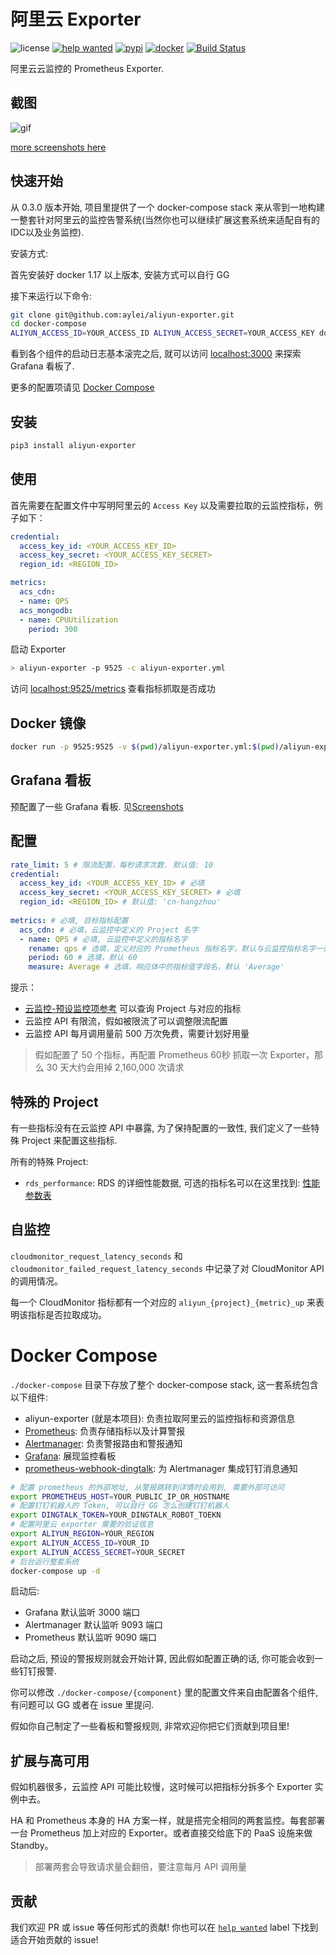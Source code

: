 # 阿里云 Exporter

![license](https://img.shields.io/hexpm/l/plug.svg)
[![help wanted](https://img.shields.io/github/issues/aylei/aliyun-exporter/help%20wanted.svg)](https://github.com/aylei/aliyun-exporter/issues?q=is%3Aissue+is%3Aopen+label%3A%22help+wanted%22)
[![pypi](https://img.shields.io/pypi/v/aliyun-exporter.svg)](https://pypi.org/project/aliyun-exporter/)
[![docker](https://img.shields.io/docker/pulls/aylei/aliyun-exporter.svg)](https://cloud.docker.com/u/aylei/repository/docker/aylei/aliyun-exporter)
[![Build Status](https://travis-ci.org/aylei/aliyun-exporter.svg?branch=master)](https://travis-ci.org/aylei/aliyun-exporter)

阿里云云监控的 Prometheus Exporter. 


## 截图

![gif](/static/img/stack.gif)

[more screenshots here](./screenshots.md)

## 快速开始

从 0.3.0 版本开始, 项目里提供了一个 docker-compose stack 来从零到一地构建一整套针对阿里云的监控告警系统(当然你也可以继续扩展这套系统来适配自有的IDC以及业务监控). 

安装方式:

首先安装好 docker 1.17 以上版本, 安装方式可以自行 GG

接下来运行以下命令:

```bash
git clone git@github.com:aylei/aliyun-exporter.git
cd docker-compose
ALIYUN_ACCESS_ID=YOUR_ACCESS_ID ALIYUN_ACCESS_SECRET=YOUR_ACCESS_KEY docker-compose up
```

看到各个组件的启动日志基本滚完之后, 就可以访问 [localhost:3000](http://localhost:3000) 来探索 Grafana 看板了.

更多的配置项请见 [Docker Compose](#docker-compose)

## 安装

```bash
pip3 install aliyun-exporter
```

## 使用

首先需要在配置文件中写明阿里云的 `Access Key` 以及需要拉取的云监控指标，例子如下：

```yaml
credential:
  access_key_id: <YOUR_ACCESS_KEY_ID>
  access_key_secret: <YOUR_ACCESS_KEY_SECRET>
  region_id: <REGION_ID>

metrics:
  acs_cdn:
  - name: QPS
  acs_mongodb:
  - name: CPUUtilization
    period: 300
```

启动 Exporter

```bash
> aliyun-exporter -p 9525 -c aliyun-exporter.yml
```

访问 [localhost:9525/metrics](http://localhost:9525/metrics) 查看指标抓取是否成功

## Docker 镜像

```bash
docker run -p 9525:9525 -v $(pwd)/aliyun-exporter.yml:$(pwd)/aliyun-exporter.yml aylei/aliyun-exporter:0.3.0 -c $(pwd)/aliyun-exporter.yml
```

## Grafana 看板

预配置了一些 Grafana 看板. 见[Screenshots](#screenshots)

## 配置

```yaml
rate_limit: 5 # 限流配置，每秒请求次数. 默认值: 10
credential:
  access_key_id: <YOUR_ACCESS_KEY_ID> # 必填
  access_key_secret: <YOUR_ACCESS_KEY_SECRET> # 必填
  region_id: <REGION_ID> # 默认值: 'cn-hangzhou'
  
metrics: # 必填, 目标指标配置
  acs_cdn: # 必填，云监控中定义的 Project 名字
  - name: QPS # 必填, 云监控中定义的指标名字
    rename: qps # 选填，定义对应的 Prometheus 指标名字，默认与云监控指标名字一致
    period: 60 # 选填，默认 60
    measure: Average # 选填，响应体中的指标值字段名，默认 'Average'
```

提示：

* [云监控-预设监控项参考](https://help.aliyun.com/document_detail/28619.html?spm=a2c4g.11186623.6.670.4cb92ea7URJUmT) 可以查询 Project 与对应的指标
* 云监控 API 有限流，假如被限流了可以调整限流配置
* 云监控 API 每月调用量前 500 万次免费，需要计划好用量

> 假如配置了 50 个指标，再配置 Prometheus 60秒 抓取一次 Exporter，那么 30 天大约会用掉 2,160,000 次请求

## 特殊的 Project

有一些指标没有在云监控 API 中暴露, 为了保持配置的一致性, 我们定义了一些特殊 Project 来配置这些指标.

所有的特殊 Project:

* `rds_performance`: RDS 的详细性能数据, 可选的指标名可以在这里找到: [性能参数表](https://help.aliyun.com/document_detail/26316.html?spm=a2c4g.11186623.4.3.764b2c01QbzUdY)

## 自监控

`cloudmonitor_request_latency_seconds` 和 `cloudmonitor_failed_request_latency_seconds` 中记录了对 CloudMonitor API 的调用情况。

每一个 CloudMonitor 指标都有一个对应的 `aliyun_{project}_{metric}_up` 来表明该指标是否拉取成功。

# Docker Compose

`./docker-compose` 目录下存放了整个 docker-compose stack, 这一套系统包含以下组件:

* aliyun-exporter (就是本项目): 负责拉取阿里云的监控指标和资源信息
* [Prometheus](https://github.com/prometheus/prometheus): 负责存储指标以及计算警报
* [Alertmanager](https://github.com/prometheus/alertmanager): 负责警报路由和警报通知
* [Grafana](https://github.com/grafana/grafana): 展现监控看板
* [prometheus-webhook-dingtalk](https://github.com/timonwong/prometheus-webhook-dingtalk): 为 Alertmanager 集成钉钉消息通知

```bash
# 配置 prometheus 的外部地址, 从警报跳转到详情时会用到, 需要外部可访问
export PROMETHEUS_HOST=YOUR_PUBLIC_IP_OR_HOSTNAME
# 配置钉钉机器人的 Token, 可以自行 GG 怎么创建钉钉机器人
export DINGTALK_TOKEN=YOUR_DINGTALK_ROBOT_TOEKN
# 配置阿里云 exporter 需要的验证信息
export ALIYUN_REGION=YOUR_REGION
export ALIYUN_ACCESS_ID=YOUR_ID
export ALIYUN_ACCESS_SECRET=YOUR_SECRET
# 后台运行整套系统
docker-compose up -d
```

启动后:

* Grafana 默认监听 3000 端口
* Alertmanager 默认监听 9093 端口
* Prometheus 默认监听 9090 端口

启动之后, 预设的警报规则就会开始计算, 因此假如配置正确的话, 你可能会收到一些钉钉报警.

你可以修改 `./docker-compose/{component}` 里的配置文件来自由配置各个组件, 有问题可以 GG 或者在 issue 里提问.

假如你自己制定了一些看板和警报规则, 非常欢迎你把它们贡献到项目里!

## 扩展与高可用

假如机器很多，云监控 API 可能比较慢，这时候可以把指标分拆多个 Exporter 实例中去。

HA 和 Prometheus 本身的 HA 方案一样，就是搭完全相同的两套监控。每套部署一台 Prometheus 加上对应的 Exporter。或者直接交给底下的 PaaS 设施来做 Standby。

> 部署两套会导致请求量会翻倍，要注意每月 API 调用量

## 贡献

我们欢迎 PR 或 issue 等任何形式的贡献! 你也可以在 [`help wanted`](https://github.com/aylei/aliyun-exporter/issues?q=is%3Aissue+is%3Aopen+label%3A%22help+wanted%22) label 下找到适合开始贡献的 issue!